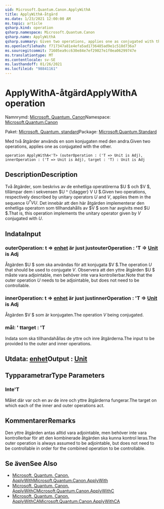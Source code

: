 ```yaml
---
uid: Microsoft.Quantum.Canon.ApplyWithA
title: ApplyWithA-åtgärd
ms.date: 1/23/2021 12:00:00 AM
ms.topic: article
qsharp.kind: operation
qsharp.namespace: Microsoft.Quantum.Canon
qsharp.name: ApplyWithA
qsharp.summary: Given two operations, applies one as conjugated with the other.
ms.openlocfilehash: f717347a81e4efa5ad1736485ad9e1c518d736a7
ms.sourcegitcommit: 71605ea9cc630e84e7ef29027e1f0ea06299747e
ms.translationtype: MT
ms.contentlocale: sv-SE
ms.lasthandoff: 01/26/2021
ms.locfileid: "98841161"
---
```

# <a name="applywitha-operation"></a><span data-ttu-id="8b63e-102">ApplyWithA-åtgärd</span><span class="sxs-lookup"><span data-stu-id="8b63e-102">ApplyWithA operation</span></span>

<span data-ttu-id="8b63e-103">Namnrymd: [Microsoft. Quantum. Canon](xref:Microsoft.Quantum.Canon)</span><span class="sxs-lookup"><span data-stu-id="8b63e-103">Namespace: [Microsoft.Quantum.Canon](xref:Microsoft.Quantum.Canon)</span></span>

<span data-ttu-id="8b63e-104">Paket: [Microsoft. Quantum. standard](https://nuget.org/packages/Microsoft.Quantum.Standard)</span><span class="sxs-lookup"><span data-stu-id="8b63e-104">Package: [Microsoft.Quantum.Standard](https://nuget.org/packages/Microsoft.Quantum.Standard)</span></span>


<span data-ttu-id="8b63e-105">Med två åtgärder används en som konjugaten med den andra.</span><span class="sxs-lookup"><span data-stu-id="8b63e-105">Given two operations, applies one as conjugated with the other.</span></span>

```qsharp
operation ApplyWithA<'T> (outerOperation : ('T => Unit is Adj), innerOperation : ('T => Unit is Adj), target : 'T) : Unit is Adj
```


## <a name="description"></a><span data-ttu-id="8b63e-106">Description</span><span class="sxs-lookup"><span data-stu-id="8b63e-106">Description</span></span>

<span data-ttu-id="8b63e-107">Två åtgärder, som beskrivs av de enhetliga operatörerna $U $ och $V $, tillämpar dem i sekvensen $U ^ {\dagger} V U $.</span><span class="sxs-lookup"><span data-stu-id="8b63e-107">Given two operations, respectively described by unitary operators $U$ and $V$, applies them in the sequence $U^{\dagger} V U$.</span></span> <span data-ttu-id="8b63e-108">Det innebär att den här åtgärden implementerar den enhetliga operatorn som tillhandahålls av $V $ som har avgivits med $U $.</span><span class="sxs-lookup"><span data-stu-id="8b63e-108">That is, this operation implements the unitary operator given by $V$ conjugated with $U$.</span></span>

## <a name="input"></a><span data-ttu-id="8b63e-109">Indata</span><span class="sxs-lookup"><span data-stu-id="8b63e-109">Input</span></span>

### <a name="outeroperation--t--unit--is-adj"></a><span data-ttu-id="8b63e-110">outerOperation: t => [enhet](xref:microsoft.quantum.lang-ref.unit)  är just just</span><span class="sxs-lookup"><span data-stu-id="8b63e-110">outerOperation : 'T => [Unit](xref:microsoft.quantum.lang-ref.unit)  is Adj</span></span>

<span data-ttu-id="8b63e-111">Åtgärden $U $ som ska användas för att konjugata $V $.</span><span class="sxs-lookup"><span data-stu-id="8b63e-111">The operation $U$ that should be used to conjugate $V$.</span></span> <span data-ttu-id="8b63e-112">Observera att den yttre åtgärden $U $ måste vara adjointable, men behöver inte vara kontrollerbar.</span><span class="sxs-lookup"><span data-stu-id="8b63e-112">Note that the outer operation $U$ needs to be adjointable, but does not need to be controllable.</span></span>


### <a name="inneroperation--t--unit--is-adj"></a><span data-ttu-id="8b63e-113">innerOperation: t => [enhet](xref:microsoft.quantum.lang-ref.unit)  är just just</span><span class="sxs-lookup"><span data-stu-id="8b63e-113">innerOperation : 'T => [Unit](xref:microsoft.quantum.lang-ref.unit)  is Adj</span></span>

<span data-ttu-id="8b63e-114">Åtgärden $V $ som är konjugaten.</span><span class="sxs-lookup"><span data-stu-id="8b63e-114">The operation $V$ being conjugated.</span></span>


### <a name="target--t"></a><span data-ttu-id="8b63e-115">mål: ' t</span><span class="sxs-lookup"><span data-stu-id="8b63e-115">target : 'T</span></span>

<span data-ttu-id="8b63e-116">Indata som ska tillhandahållas de yttre och inre åtgärderna.</span><span class="sxs-lookup"><span data-stu-id="8b63e-116">The input to be provided to the outer and inner operations.</span></span>



## <a name="output--unit"></a><span data-ttu-id="8b63e-117">Utdata: [enhet](xref:microsoft.quantum.lang-ref.unit)</span><span class="sxs-lookup"><span data-stu-id="8b63e-117">Output : [Unit](xref:microsoft.quantum.lang-ref.unit)</span></span>



## <a name="type-parameters"></a><span data-ttu-id="8b63e-118">Typparametrar</span><span class="sxs-lookup"><span data-stu-id="8b63e-118">Type Parameters</span></span>

### <a name="t"></a><span data-ttu-id="8b63e-119">Inte</span><span class="sxs-lookup"><span data-stu-id="8b63e-119">'T</span></span>

<span data-ttu-id="8b63e-120">Målet där var och en av de inre och yttre åtgärderna fungerar.</span><span class="sxs-lookup"><span data-stu-id="8b63e-120">The target on which each of the inner and outer operations act.</span></span>

## <a name="remarks"></a><span data-ttu-id="8b63e-121">Kommentarer</span><span class="sxs-lookup"><span data-stu-id="8b63e-121">Remarks</span></span>

<span data-ttu-id="8b63e-122">Den yttre åtgärden antas alltid vara adjointable, men behöver inte vara kontrollerbar för att den kombinerade åtgärden ska kunna kontrol leras.</span><span class="sxs-lookup"><span data-stu-id="8b63e-122">The outer operation is always assumed to be adjointable, but does not need to be controllable in order for the combined operation to be controllable.</span></span>

## <a name="see-also"></a><span data-ttu-id="8b63e-123">Se även</span><span class="sxs-lookup"><span data-stu-id="8b63e-123">See Also</span></span>

- [<span data-ttu-id="8b63e-124">Microsoft. Quantum. Canon. ApplyWith</span><span class="sxs-lookup"><span data-stu-id="8b63e-124">Microsoft.Quantum.Canon.ApplyWith</span></span>](xref:Microsoft.Quantum.Canon.ApplyWith)
- [<span data-ttu-id="8b63e-125">Microsoft. Quantum. Canon. ApplyWithC</span><span class="sxs-lookup"><span data-stu-id="8b63e-125">Microsoft.Quantum.Canon.ApplyWithC</span></span>](xref:Microsoft.Quantum.Canon.ApplyWithC)
- [<span data-ttu-id="8b63e-126">Microsoft. Quantum. Canon. ApplyWithCA</span><span class="sxs-lookup"><span data-stu-id="8b63e-126">Microsoft.Quantum.Canon.ApplyWithCA</span></span>](xref:Microsoft.Quantum.Canon.ApplyWithCA)